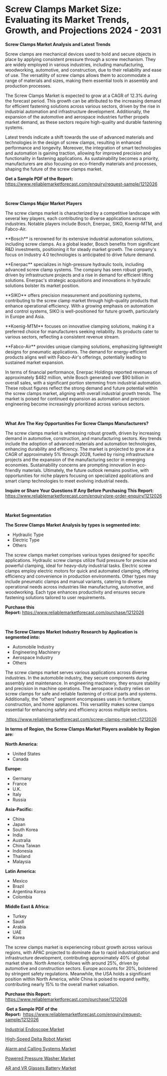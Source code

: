 <p><h1>Screw Clamps Market Size: Evaluating its Market Trends, Growth, and Projections 2024 - 2031</h1></p><p><strong>Screw Clamps Market Analysis and Latest Trends</strong></p>
<p><p>Screw clamps are mechanical devices used to hold and secure objects in place by applying consistent pressure through a screw mechanism. They are widely employed in various industries, including manufacturing, woodworking, automotive, and construction, due to their reliability and ease of use. The versatility of screw clamps allows them to accommodate a range of materials and sizes, making them essential tools in assembly and production processes.</p><p>The Screw Clamps Market is expected to grow at a CAGR of 12.3% during the forecast period. This growth can be attributed to the increasing demand for efficient fastening solutions across various sectors, driven by the rise in industrial automation and infrastructure development. Additionally, the expansion of the automotive and aerospace industries further propels market demand, as these sectors require high-quality and durable fastening systems.</p><p>Latest trends indicate a shift towards the use of advanced materials and technologies in the design of screw clamps, resulting in enhanced performance and longevity. Moreover, the integration of smart technologies and automation is gaining traction, allowing for improved precision and functionality in fastening applications. As sustainability becomes a priority, manufacturers are also focusing on eco-friendly materials and processes, shaping the future of the screw clamps market.</p></p>
<p><strong>Get a Sample PDF of the Report:&nbsp;</strong> <a href="https://www.reliablemarketforecast.com/enquiry/request-sample/1212026?utm_campaign=1080&utm_medium=2&utm_source=Github&utm_content=ia&utm_term=06102024&utm_id=screw-clamps">https://www.reliablemarketforecast.com/enquiry/request-sample/1212026</a></p>
<p>&nbsp;</p>
<p><strong>Screw Clamps Major Market Players</strong></p>
<p><p>The screw clamps market is characterized by a competitive landscape with several key players, each contributing to diverse applications across industries. Notable players include Bosch, Enerpac, SIKO, Koenig-MTM, and Fabco-Air.</p><p>**Bosch** is renowned for its extensive industrial automation solutions, including screw clamps. As a global leader, Bosch benefits from significant R&D investments, positioning it for steady market growth. The company's focus on Industry 4.0 technologies is anticipated to drive future demand.</p><p>**Enerpac** specializes in high-pressure hydraulic tools, including advanced screw clamp systems. The company has seen robust growth, driven by infrastructure projects and a rise in demand for efficient lifting solutions. Enerpac's strategic acquisitions and innovations in hydraulic solutions bolster its market position.</p><p>**SIKO** offers precision measurement and positioning systems, contributing to the screw clamp market through high-quality products that enhance operational efficiency. With a growing emphasis on automation and control systems, SIKO is well-positioned for future growth, particularly in Europe and Asia.</p><p>**Koenig-MTM** focuses on innovative clamping solutions, making it a preferred choice for manufacturers seeking reliability. Its products cater to various sectors, reflecting a consistent revenue stream. </p><p>**Fabco-Air** provides unique clamping solutions, emphasizing lightweight designs for pneumatic applications. The demand for energy-efficient products aligns well with Fabco-Air's offerings, potentially leading to sustained market expansion.</p><p>In terms of financial performance, Enerpac Holdings reported revenues of approximately $482 million, while Bosch generated over $90 billion in overall sales, with a significant portion stemming from industrial automation. These robust figures reflect the strong demand and future potential within the screw clamps market, aligning with overall industrial growth trends. The market is poised for continued expansion as automation and precision engineering become increasingly prioritized across various sectors.</p></p>
<p>&nbsp;</p>
<p><strong>What Are The Key Opportunities For Screw Clamps Manufacturers?</strong></p>
<p><p>The screw clamps market is witnessing robust growth, driven by increasing demand in automotive, construction, and manufacturing sectors. Key trends include the adoption of advanced materials and automation technologies, enhancing durability and efficiency. The market is projected to grow at a CAGR of approximately 5% through 2028, fueled by rising infrastructure projects and the expansion of the manufacturing sector in emerging economies. Sustainability concerns are prompting innovation in eco-friendly materials. Ultimately, the future outlook remains positive, with opportunities for niche players focusing on specialized applications and smart clamp technologies to meet evolving industrial needs.</p></p>
<p><strong>Inquire or Share Your Questions If Any Before Purchasing This Report:</strong> <a href="https://www.reliablemarketforecast.com/enquiry/pre-order-enquiry/1212026?utm_campaign=1080&utm_medium=2&utm_source=Github&utm_content=ia&utm_term=06102024&utm_id=screw-clamps">https://www.reliablemarketforecast.com/enquiry/pre-order-enquiry/1212026</a></p>
<p>&nbsp;</p>
<p><strong>Market Segmentation</strong></p>
<p><strong>The Screw Clamps Market Analysis by types is segmented into:</strong></p>
<p><ul><li>Hydraulic Type</li><li>Electric Type</li><li>Others</li></ul></p>
<p><p>The screw clamps market comprises various types designed for specific applications. Hydraulic screw clamps utilize fluid pressure for precise and powerful clamping, ideal for heavy-duty industrial tasks. Electric screw clamps employ electric motors for quick and automated clamping, offering efficiency and convenience in production environments. Other types may include pneumatic clamps and manual variants, catering to diverse operational needs across industries like manufacturing, automotive, and woodworking. Each type enhances productivity and ensures secure fastening solutions tailored to user requirements.</p></p>
<p><strong>Purchase this Report:&nbsp;</strong><a href="https://www.reliablemarketforecast.com/purchase/1212026?utm_campaign=1080&utm_medium=2&utm_source=Github&utm_content=ia&utm_term=06102024&utm_id=screw-clamps">https://www.reliablemarketforecast.com/purchase/1212026</a></p>
<p>&nbsp;</p>
<p><strong>The Screw Clamps Market Industry Research by Application is segmented into:</strong></p>
<p><ul><li>Automobile Industry</li><li>Engineering Machinery</li><li>Aerospace Industry</li><li>Others</li></ul></p>
<p><p>The screw clamps market serves various applications across diverse industries. In the automobile industry, they secure components during assembly and maintenance. In engineering machinery, they ensure stability and precision in machine operations. The aerospace industry relies on screw clamps for safe and reliable fastening of critical parts and systems. Additionally, the "others" segment encompasses uses in furniture, construction, and home appliances. This versatility makes screw clamps essential for enhancing safety and efficiency across multiple sectors.</p></p>
<p><a href="https://www.reliablemarketforecast.com/screw-clamps-market-r1212026?utm_campaign=1080&utm_medium=2&utm_source=Github&utm_content=ia&utm_term=06102024&utm_id=screw-clamps">&nbsp;https://www.reliablemarketforecast.com/screw-clamps-market-r1212026</a></p>
<p><strong>In terms of Region, the Screw Clamps Market Players available by Region are:</strong></p>
<p>
    <p> <strong> North America: </strong>
        <ul>
            <li>United States</li>
            <li>Canada</li>
        </ul>
        </p> 
    <p> <strong> Europe: </strong>
        <ul>
            <li>Germany</li>
            <li>France</li>
            <li>U.K.</li>
            <li>Italy</li>
            <li>Russia</li>
        </ul>
        </p> 
    <p> <strong> Asia-Pacific: </strong>
        <ul>
            <li>China</li>
            <li>Japan</li>
            <li>South Korea</li>
            <li>India</li>
            <li>Australia</li>
            <li>China Taiwan</li>
            <li>Indonesia</li>
            <li>Thailand</li>
            <li>Malaysia</li>
        </ul>
        </p> 
    <p> <strong> Latin America: </strong>
        <ul>
            <li>Mexico</li>
            <li>Brazil</li>
            <li>Argentina Korea</li>
            <li>Colombia</li>
        </ul>
        </p> 
    <p> <strong> Middle East & Africa: </strong>
        <ul>
            <li>Turkey</li>
            <li>Saudi</li>
            <li>Arabia</li>
            <li>UAE</li>
            <li>Korea</li>
        </ul>
    </p>
    </p>
<p><p>The screw clamps market is experiencing robust growth across various regions, with APAC projected to dominate due to rapid industrialization and infrastructure development, contributing approximately 40% of global market share. North America follows with around 25%, driven by automotive and construction sectors. Europe accounts for 20%, bolstered by stringent safety regulations. Meanwhile, the USA holds a significant position within North America, while China is poised to expand swiftly, contributing nearly 15% to the overall market valuation.</p></p>
<p><strong>Purchase this Report: </strong><a href="https://www.reliablemarketforecast.com/purchase/1212026?utm_campaign=1080&utm_medium=2&utm_source=Github&utm_content=ia&utm_term=06102024&utm_id=screw-clamps">https://www.reliablemarketforecast.com/purchase/1212026</a></p>
<p>&nbsp;<strong>Get a Sample PDF of the Report:&nbsp;&nbsp;</strong><a href="https://www.reliablemarketforecast.com/enquiry/request-sample/1212026?utm_campaign=1080&utm_medium=2&utm_source=Github&utm_content=ia&utm_term=06102024&utm_id=screw-clamps">https://www.reliablemarketforecast.com/enquiry/request-sample/1212026</a></p>
<p><strong></strong></p>
<p><p><a href="https://www.linkedin.com/pulse/global-industrial-endoscope-market-focus-product-type-fiberscopesrigid-z6dlf?utm_campaign=1080&utm_medium=2&utm_source=Github&utm_content=ia&utm_term=06102024&utm_id=screw-clamps">Industrial Endoscope Market</a></p><p><a href="https://github.com/gdfhhhj/Market-Research-Report-List-6/blob/main/high-speed-delta-robot-market.md?utm_campaign=1080&utm_medium=2&utm_source=Github&utm_content=ia&utm_term=06102024&utm_id=screw-clamps">High-Speed Delta Robot Market</a></p><p><a href="https://issuu.com/reportprime-2/docs/alarm-and-calling-systems-market-si_e536f4db6397ea?utm_campaign=1080&utm_medium=2&utm_source=Github&utm_content=ia&utm_term=06102024&utm_id=screw-clamps">Alarm and Calling Systems Market</a></p><p><a href="https://www.linkedin.com/pulse/powered-pressure-washer-market-evolution-global-trends-regional-xkv5f?utm_campaign=1080&utm_medium=2&utm_source=Github&utm_content=ia&utm_term=06102024&utm_id=screw-clamps">Powered Pressure Washer Market</a></p><p><a href="https://issuu.com/reportprime-2/docs/ar-and-vr-glasses-battery-market-si_f97f84866f8f01?utm_campaign=1080&utm_medium=2&utm_source=Github&utm_content=ia&utm_term=06102024&utm_id=screw-clamps">AR and VR Glasses Battery Market</a></p></p>